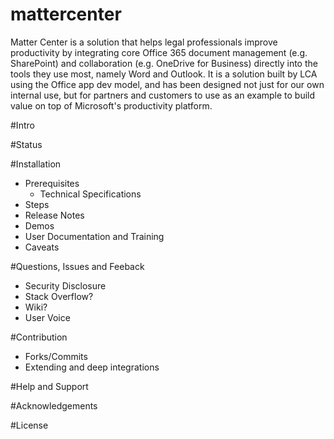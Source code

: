 # mattercenter
Matter Center is a solution that helps legal professionals improve productivity by integrating core Office 365 document management (e.g. SharePoint) and collaboration (e.g. OneDrive for Business) directly into the tools they use most, namely Word and Outlook. It is a solution built by LCA using the Office app dev model, and has been designed not just for our own internal use, but for partners and customers to use as an example to build value on top of Microsoft's productivity platform.

#Intro

#Status

#Installation
* Prerequisites
  * Technical Specifications
* Steps
* Release Notes
* Demos
* User Documentation and Training
* Caveats

#Questions, Issues and Feeback
* Security Disclosure
* Stack Overflow?
* Wiki?
* User Voice

#Contribution
* Forks/Commits
* Extending and deep integrations

#Help and Support

#Acknowledgements

#License